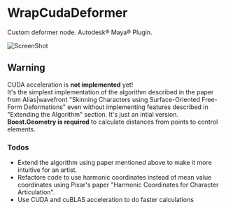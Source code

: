WrapCudaDeformer
=====

Custom deformer node. Autodesk® Maya® Plugin.

![ScreenShot](http://mishurov.usite.pro/github/wrap_cuda/wrap.png)

## Warning
CUDA acceleration is <b>not implemented</b> yet!<br/>
It's the simplest implementation of the algorithm described in the paper from Alias|wavefront "Skinning Characters using Surface-Oriented Free-Form Deformations" even without implementing features described in "Extending the Algorithm" section. It's just an intial version. <b>Boost.Geometry is required</b> to calculate distances from points to control elements.

### Todos
<ul>
	<li>Extend the algorithm using paper mentioned above to make it more intuitive for an artist.</li>
	<li>Refactore code to use harmonic coordinates instead of mean value coordinates using Pixar's paper "Harmonic Coordinates for Character Articulation".</li>
	<li>Use CUDA and cuBLAS acceleration to do faster calculations</li>
</ul>



